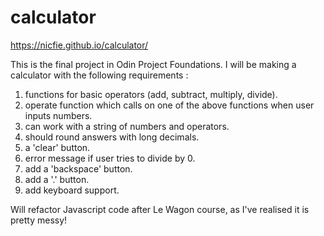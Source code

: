 # calculator

https://nicfie.github.io/calculator/

This is the final project in Odin Project Foundations. I will be making a calculator with the following requirements :

1. functions for basic operators (add, subtract, multiply, divide). 
2. operate function which calls on one of the above functions when user inputs numbers. 
3. can work with a string of numbers and operators. 
4. should round answers with long decimals. 
5. a 'clear' button. 
6. error message if user tries to divide by 0. 
7. add a 'backspace' button. 
8. add a '.' button. 
9. add keyboard support. 

Will refactor Javascript code after Le Wagon course, as I've realised it is pretty messy!
